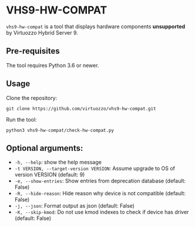 # VHS9-HW-COMPAT

`vhs9-hw-compat` is a tool that displays hardware components **unsupported** by Virtuozzo Hybrid Server 9.

## Pre-requisites

The tool requires Python 3.6 or newer.

## Usage

Clone the repository:
```
git clone https://github.com/virtuozzo/vhs9-hw-compat.git
```

Run the tool:
```
python3 vhs9-hw-compat/check-hw-compat.py
```

## Optional arguments:

* `-h, --help`:  show the help message
* `-t VERSION, --target-version VERSION`:  Assume upgrade to OS of version VERSION (default: 9)
* `-e, --show-entries`:  Show entries from deprecation database (default: False)
* `-R, --hide-reason`:  Hide reason why device is not compatible (default: False)
* `-j, --json`:  Format output as json (default: False)
* `-K, --skip-kmod`:  Do not use kmod indexes to check if device has driver (default: False)
